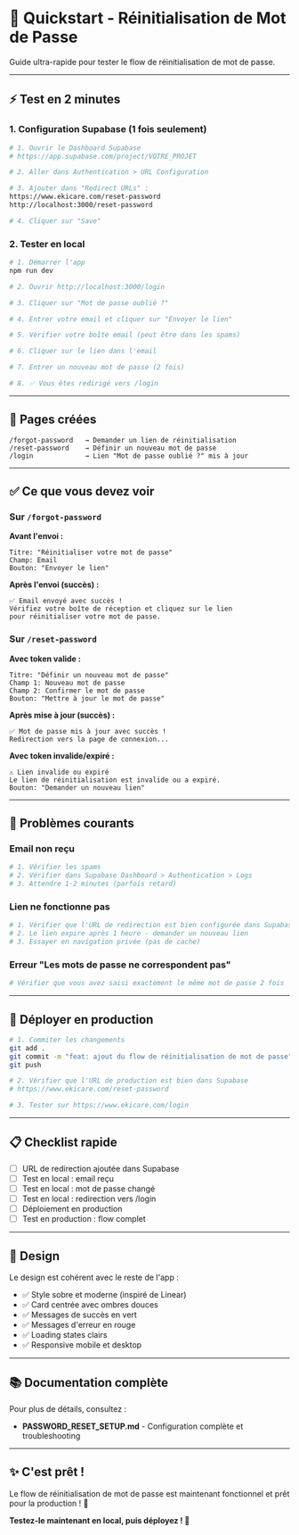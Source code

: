 # 🚀 Quickstart - Réinitialisation de Mot de Passe

Guide ultra-rapide pour tester le flow de réinitialisation de mot de passe.

---

## ⚡ Test en 2 minutes

### 1. Configuration Supabase (1 fois seulement)

```bash
# 1. Ouvrir le Dashboard Supabase
# https://app.supabase.com/project/VOTRE_PROJET

# 2. Aller dans Authentication > URL Configuration

# 3. Ajouter dans "Redirect URLs" :
https://www.ekicare.com/reset-password
http://localhost:3000/reset-password

# 4. Cliquer sur "Save"
```

### 2. Tester en local

```bash
# 1. Démarrer l'app
npm run dev

# 2. Ouvrir http://localhost:3000/login

# 3. Cliquer sur "Mot de passe oublié ?"

# 4. Entrer votre email et cliquer sur "Envoyer le lien"

# 5. Vérifier votre boîte email (peut être dans les spams)

# 6. Cliquer sur le lien dans l'email

# 7. Entrer un nouveau mot de passe (2 fois)

# 8. ✅ Vous êtes redirigé vers /login
```

---

## 🎯 Pages créées

```
/forgot-password   → Demander un lien de réinitialisation
/reset-password    → Définir un nouveau mot de passe
/login             → Lien "Mot de passe oublié ?" mis à jour
```

---

## ✅ Ce que vous devez voir

### Sur `/forgot-password`

**Avant l'envoi :**
```
Titre: "Réinitialiser votre mot de passe"
Champ: Email
Bouton: "Envoyer le lien"
```

**Après l'envoi (succès) :**
```
✅ Email envoyé avec succès !
Vérifiez votre boîte de réception et cliquez sur le lien
pour réinitialiser votre mot de passe.
```

### Sur `/reset-password`

**Avec token valide :**
```
Titre: "Définir un nouveau mot de passe"
Champ 1: Nouveau mot de passe
Champ 2: Confirmer le mot de passe
Bouton: "Mettre à jour le mot de passe"
```

**Après mise à jour (succès) :**
```
✅ Mot de passe mis à jour avec succès !
Redirection vers la page de connexion...
```

**Avec token invalide/expiré :**
```
⚠️ Lien invalide ou expiré
Le lien de réinitialisation est invalide ou a expiré.
Bouton: "Demander un nouveau lien"
```

---

## 🐛 Problèmes courants

### Email non reçu

```bash
# 1. Vérifier les spams
# 2. Vérifier dans Supabase Dashboard > Authentication > Logs
# 3. Attendre 1-2 minutes (parfois retard)
```

### Lien ne fonctionne pas

```bash
# 1. Vérifier que l'URL de redirection est bien configurée dans Supabase
# 2. Le lien expire après 1 heure - demander un nouveau lien
# 3. Essayer en navigation privée (pas de cache)
```

### Erreur "Les mots de passe ne correspondent pas"

```bash
# Vérifier que vous avez saisi exactement le même mot de passe 2 fois
```

---

## 🚀 Déployer en production

```bash
# 1. Commiter les changements
git add .
git commit -m "feat: ajout du flow de réinitialisation de mot de passe"
git push

# 2. Vérifier que l'URL de production est bien dans Supabase
# https://www.ekicare.com/reset-password

# 3. Tester sur https://www.ekicare.com/login
```

---

## 📋 Checklist rapide

- [ ] URL de redirection ajoutée dans Supabase
- [ ] Test en local : email reçu
- [ ] Test en local : mot de passe changé
- [ ] Test en local : redirection vers /login
- [ ] Déploiement en production
- [ ] Test en production : flow complet

---

## 🎨 Design

Le design est cohérent avec le reste de l'app :

- ✅ Style sobre et moderne (inspiré de Linear)
- ✅ Card centrée avec ombres douces
- ✅ Messages de succès en vert
- ✅ Messages d'erreur en rouge
- ✅ Loading states clairs
- ✅ Responsive mobile et desktop

---

## 📚 Documentation complète

Pour plus de détails, consultez :
- **PASSWORD_RESET_SETUP.md** - Configuration complète et troubleshooting

---

## ✨ C'est prêt !

Le flow de réinitialisation de mot de passe est maintenant fonctionnel et prêt pour la production ! 🎉

**Testez-le maintenant en local, puis déployez ! 🚀**



